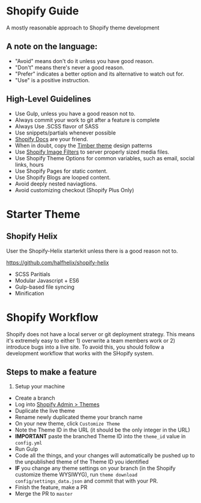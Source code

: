 # Shopify Guide

A mostly reasonable approach to Shopify theme development

## A note on the language:

- "Avoid" means don't do it unless you have good reason.
- "Don't" means there's never a good reason.
- "Prefer" indicates a better option and its alternative to watch out for.
- "Use" is a positive instruction.

## High-Level Guidelines

- Use Gulp, unless you have a good reason not to.
- Always commit your work to git after a feature is complete
- Always Use .SCSS flavor of SASS
- Use snippets/partials whenever possible
- [Shopify Docs](https://help.shopify.com/api) are your friend.
- When in doubt, copy the [Timber theme](https://github.com/Shopify/Timber) design patterns
- Use [Shopify Image Filters](https://www.shopify.com/partners/blog/the-img_url-filter-just-got-10x-better) to server properly sized media files.
- Use Shopify Theme Options for common variables, such as email, social links, hours
- Use Shopify Pages for static content.
- Use Shopify Blogs are looped content.
- Avoid deeply nested naviagtions.
- Avoid customizing checkout (Shopify Plus Only)

# Starter Theme

## Shopify Helix
User the Shopify-Helix starterkit unless there is a good reason not to.

https://github.com/halfhelix/shopify-helix

- SCSS Paritials
- Modular Javascript + ES6
- Gulp-based file syncing
- Minification

# Shopify Workflow

Shopify does not have a local server or git deployment strategy. This means it's extremely easy to either 1) overwrite a team members work or 2) introduce bugs into a live site. To avoid this, you should follow a development workflow that works with the SHopify system.

## Steps to make a feature

1. Setup your machine
* Create a branch
* Log into [Shopify Admin > Themes](https://YOUR_DOMAIN.myshopify.com/admin/themes)
* Duplicate the live theme
* Rename newly duplicated theme your branch name
* On your new theme, click `Customize Theme`
* Note the Theme ID in the URL (it should be the only integer in the URL)
* **IMPORTANT** paste the branched Theme ID into the `theme_id` value in `config.yml`
* Run Gulp
* Code all the things, and your changes will automatically be pushed up to the unpublished theme of the Theme ID you identified
* **IF** you change any theme settings on your branch (in the Shopify customize theme WYSIWYG), run `theme download config/settings_data.json` and commit that with your PR.
* Finish the feature, make a PR
* Merge the PR to `master`
